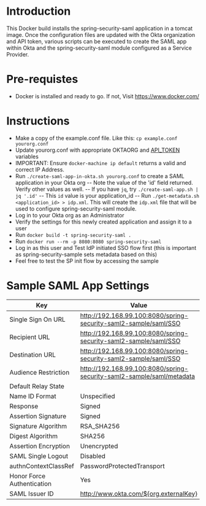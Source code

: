 # Introduction

This Docker build installs the spring-security-saml application in a tomcat image. Once the configuration files are updated with the Okta organization and API token, various scripts can be executed to create the SAML app within Okta and the spring-security-saml module configured as a Service Provider.

# Pre-requistes
- Docker is installed and ready to go. If not, Visit https://www.docker.com/

# Instructions
- Make a copy of the example.conf file. Like this: `cp example.conf yourorg.conf`
- Update yourorg.conf with appropriate OKTAORG and [API_TOKEN](http://developer.okta.com/docs/api/getting_started/getting_a_token.html) variables
- IMPORTANT: Ensure `docker-machine ip default` returns a valid and correct IP Address.
- Run `./create-saml-app-in-okta.sh yourorg.conf` to create a SAML application in your Okta org
-- Note the value of the 'id' field returned. Verify other values as well.
-- If you have `jq`, try `./create-saml-app.sh | jq '.id'`
-- This `id` value is your application_id
-- Run `./get-metadata.sh <application_id> > idp.xml`. This will create the `idp.xml` file that will be used to configure spring-security-saml module.
- Log in to your Okta org as an Administrator
- Verify the settings for this newly created application and assign it to a user
- Run `docker build -t spring-security-saml .`
- Run `docker run --rm -p 8080:8080 spring-security-saml`
- Log in as this user and Test IdP initiated SSO flow first (this is important as spring-security-sample sets metadata based on this)
- Feel free to test the SP init flow by accessing the sample

# Sample SAML App Settings
| Key | Value  |
| -------- | -------- |
|Single Sign On URL|http://192.168.99.100:8080/spring-security-saml2-sample/saml/SSO|
|Recipient URL|http://192.168.99.100:8080/spring-security-saml2-sample/saml/SSO|
|Destination URL|http://192.168.99.100:8080/spring-security-saml2-sample/saml/SSO|
|Audience Restriction|http://192.168.99.100:8080/spring-security-saml2-sample/saml/metadata|
|Default Relay State||
|Name ID Format|Unspecified|
|Response|Signed|
|Assertion Signature|Signed|
|Signature Algorithm|RSA_SHA256|
|Digest Algorithm|SHA256|
|Assertion Encryption|Unencrypted|
|SAML Single Logout|Disabled|
|authnContextClassRef|PasswordProtectedTransport|
|Honor Force Authentication|Yes|
|SAML Issuer ID|http://www.okta.com/${org.externalKey}|
